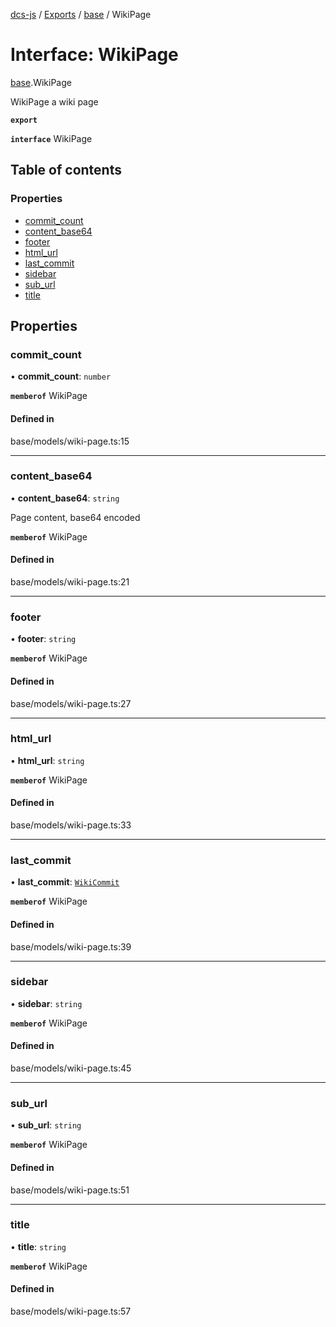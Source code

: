 [dcs-js](../README.md) / [Exports](../modules.md) / [base](../modules/base.md) / WikiPage

# Interface: WikiPage

[base](../modules/base.md).WikiPage

WikiPage a wiki page

**`export`**

**`interface`** WikiPage

## Table of contents

### Properties

- [commit\_count](base.WikiPage.md#commit_count)
- [content\_base64](base.WikiPage.md#content_base64)
- [footer](base.WikiPage.md#footer)
- [html\_url](base.WikiPage.md#html_url)
- [last\_commit](base.WikiPage.md#last_commit)
- [sidebar](base.WikiPage.md#sidebar)
- [sub\_url](base.WikiPage.md#sub_url)
- [title](base.WikiPage.md#title)

## Properties

### <a id="commit_count" name="commit_count"></a> commit\_count

• **commit\_count**: `number`

**`memberof`** WikiPage

#### Defined in

base/models/wiki-page.ts:15

___

### <a id="content_base64" name="content_base64"></a> content\_base64

• **content\_base64**: `string`

Page content, base64 encoded

**`memberof`** WikiPage

#### Defined in

base/models/wiki-page.ts:21

___

### <a id="footer" name="footer"></a> footer

• **footer**: `string`

**`memberof`** WikiPage

#### Defined in

base/models/wiki-page.ts:27

___

### <a id="html_url" name="html_url"></a> html\_url

• **html\_url**: `string`

**`memberof`** WikiPage

#### Defined in

base/models/wiki-page.ts:33

___

### <a id="last_commit" name="last_commit"></a> last\_commit

• **last\_commit**: [`WikiCommit`](base.WikiCommit.md)

**`memberof`** WikiPage

#### Defined in

base/models/wiki-page.ts:39

___

### <a id="sidebar" name="sidebar"></a> sidebar

• **sidebar**: `string`

**`memberof`** WikiPage

#### Defined in

base/models/wiki-page.ts:45

___

### <a id="sub_url" name="sub_url"></a> sub\_url

• **sub\_url**: `string`

**`memberof`** WikiPage

#### Defined in

base/models/wiki-page.ts:51

___

### <a id="title" name="title"></a> title

• **title**: `string`

**`memberof`** WikiPage

#### Defined in

base/models/wiki-page.ts:57
